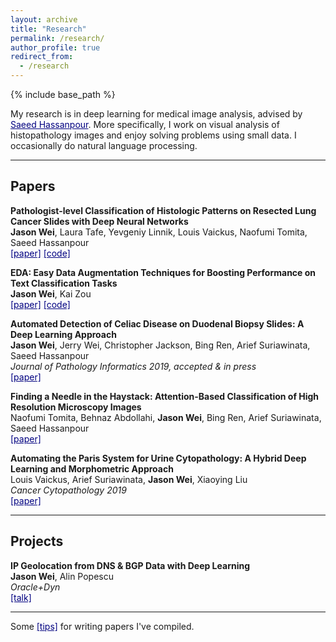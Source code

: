 ```yaml
---
layout: archive
title: "Research"
permalink: /research/
author_profile: true
redirect_from:
  - /research
---
```


{% include base_path %}

My research is in deep learning for medical image analysis, advised by <a href="https://www.hassanpourlab.com/" style="color:navy" target="_blank">Saeed Hassanpour</a>. More specifically, I work on visual analysis of histopathology images and enjoy solving problems using small data. I occasionally do natural language processing.

------

Papers
------
**Pathologist-level Classification of Histologic Patterns on Resected Lung Cancer Slides with Deep Neural Networks**  
**Jason Wei**, Laura Tafe, Yevgeniy Linnik, Louis Vaickus, Naofumi Tomita, Saeed Hassanpour  
<a href="http://arxiv.org/abs/1901.11489" style="color:navy" target="_blank">[paper]</a>
<a href="https://github.com/BMIRDS/deepslide" style="color:navy" target="_blank">[code]</a>

**EDA: Easy Data Augmentation Techniques for Boosting Performance on Text Classification Tasks**  
**Jason Wei**, Kai Zou  
<a href="http://arxiv.org/abs/1901.11196" style="color:navy" target="_blank">[paper]</a> <a href="https://github.com/jasonwei20/eda_nlp" style="color:navy" target="_blank">[code]</a>

**Automated Detection of Celiac Disease on Duodenal Biopsy Slides: A Deep Learning Approach**  
**Jason Wei**, Jerry Wei, Christopher Jackson, Bing Ren, Arief Suriawinata, Saeed Hassanpour  
*Journal of Pathology Informatics 2019, accepted & in press*   
<a href="https://arxiv.org/abs/1901.11447" style="color:navy" target="_blank">[paper]</a>

**Finding a Needle in the Haystack: Attention-Based Classification of High Resolution Microscopy Images**  
Naofumi Tomita, Behnaz Abdollahi, **Jason Wei**, Bing Ren, Arief Suriawinata, Saeed Hassanpour  
<a href="https://arxiv.org/abs/1811.08513" style="color:navy" target="_blank">[paper]</a>

**Automating the Paris System for Urine Cytopathology: A Hybrid Deep Learning and Morphometric Approach**  
Louis Vaickus, Arief Suriawinata, **Jason Wei**, Xiaoying Liu  
*Cancer Cytopathology 2019*  
<a href="https://onlinelibrary.wiley.com/doi/abs/10.1002/cncy.22099" style="color:navy" target="_blank">[paper]</a>

------

Projects
------
**IP Geolocation from DNS & BGP Data with Deep Learning**  
**Jason Wei**, Alin Popescu  
*Oracle+Dyn*  
<a href="oracle.pdf" style="color:navy" target="_blank">[talk]</a>

------

Some <a href="https://jasonwei20.github.io/writing_tips/" style="color:navy" target="_blank">[tips]</a> for writing papers I've compiled. 